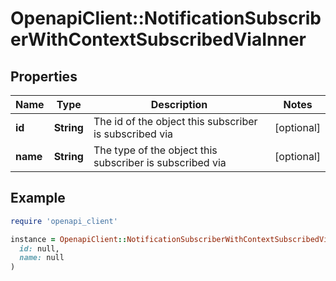 # OpenapiClient::NotificationSubscriberWithContextSubscribedViaInner

## Properties

| Name | Type | Description | Notes |
| ---- | ---- | ----------- | ----- |
| **id** | **String** | The id of the object this subscriber is subscribed via | [optional] |
| **name** | **String** | The type of the object this subscriber is subscribed via | [optional] |

## Example

```ruby
require 'openapi_client'

instance = OpenapiClient::NotificationSubscriberWithContextSubscribedViaInner.new(
  id: null,
  name: null
)
```

